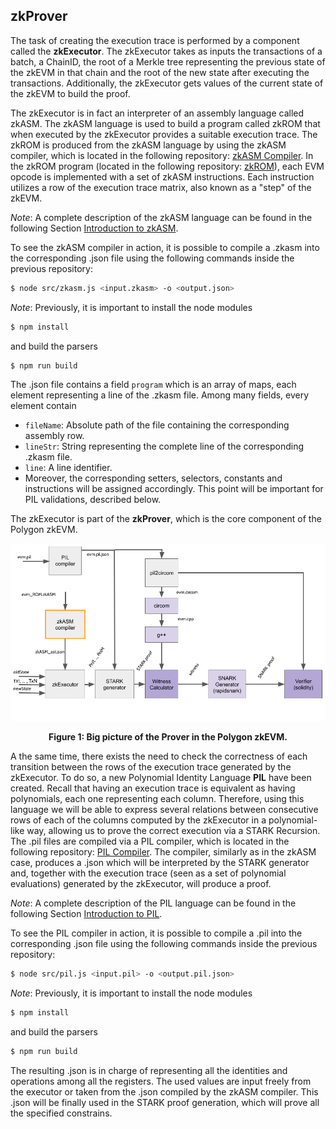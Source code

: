 
## zkProver

The task of creating the execution trace is performed by a component called the **zkExecutor**.
The zkExecutor takes as inputs the transactions of a batch, a ChainID, the root 
of a Merkle tree representing the previous state of the zkEVM in that chain and
the root of the new state after executing the transactions. 
Additionally, the zkExecutor gets values 
of the current state of the zkEVM to build the proof.

The zkExecutor is in fact an interpreter of an assembly language
called zkASM. 
The zkASM language is used to build a program called zkROM that 
when executed by the zkExecutor provides a suitable execution trace. The zkROM
is produced from the zkASM language by using the zkASM compiler, which is located in
the following repository:
[zkASM Compiler](https://github.com/0xPolygonHermez/zkasmcom). 
In the zkROM program (located in the following repository: 
[zkROM](https://github.com/0xPolygonHermez/zkevm-rom)),
each EVM opcode is implemented with a set of zkASM instructions. 
Each instruction utilizes a row of the execution trace matrix, 
also known as a "step" of the zkEVM. 

*Note*: A complete description of the zkASM language can be found in the 
following Section [Introduction to zkASM](../zkASM/introduction.md).

To see the zkASM compiler in action, it is possible to compile a .zkasm into
the corresponding .json file using the following commands inside the previous
repository:

```sh
$ node src/zkasm.js <input.zkasm> -o <output.json>
```

*Note*: Previously, it is important to install the node modules 
```sh
$ npm install
```
and build the parsers
```sh
$ npm run build
```

The .json file contains a field `program` which is an array of maps, 
each element representing a line of the .zkasm file. Among many fields, 
every element contain 

- `fileName`: Absolute path of the file containing the corresponding assembly row.
- `lineStr`: String representing the complete line of the corresponding .zkasm file.
- `line`: A line identifier. 
- Moreover, the corresponding setters, selectors, constants and instructions will be assigned accordingly. 
This point will be important for PIL validations, described below. 


The zkExecutor is part of the **zkProver**, which is the
core component of the Polygon zkEVM.

![](./figures/big-picture.png)

<div align="center"><b> Figure 1: Big picture of the Prover in the Polygon zkEVM. </b></div>


A the same time, there exists the need to check the correctness of each transition
between the rows of the execution trace generated by the zkExecutor. To do so, a new
Polynomial Identity Language **PIL** have been created. Recall
that having an execution trace is equivalent as having polynomials, each one 
representing each column. Therefore, using this language we will
be able to express several relations between consecutive rows of each of the columns 
computed by the zkExecutor in a polynomial-like way, allowing us to prove the 
correct execution via a STARK Recursion. The .pil files are compiled via a PIL compiler, 
which is located in the following repository: [PIL Compiler](https://github.com/0xPolygonHermez/pilcom).
The compiler, similarly as in the zkASM case, produces a .json which will be
interpreted by the STARK generator and, together with the execution trace (seen
as a set of polynomial evaluations) generated by the zkExecutor, will produce a proof. 

*Note*: A complete description of the PIL language can be found in the 
following Section [Introduction to PIL](../PIL/introduction.md).

To see the PIL compiler in action, it is possible to compile a .pil into
the corresponding .json file using the following commands inside the previous
repository:

```sh
$ node src/pil.js <input.pil> -o <output.pil.json>
```

*Note*: Previously, it is important to install the node modules 
```sh
$ npm install
```
and build the parsers
```sh
$ npm run build
```

The resulting .json is in charge of representing all the identities and operations 
among all the registers. The used values are input freely from the executor or taken 
from the .json compiled by the zkASM compiler. This .json will be finally used in 
the STARK proof generation, which will prove all the specified constrains. 

